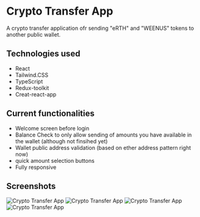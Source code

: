 # Crypto Transfer App

A crypto transfer application ofr sending "eRTH" and "WEENUS" tokens to another public wallet.


## Technologies used

- React
- Tailwind.CSS
- TypeScript
- Redux-toolkit
- Creat-react-app


## Current functionalities

- Welcome screen before login
- Balance Check to only allow sending of amounts you have available in the wallet (although not finsihed yet)
- Wallet public address validation (based on ether address pattern right now)
- quick amount selection buttons
- Fully responsive


## Screenshots

![Crypto Transfer App](/public/welcome-screen.jpg)
![Crypto Transfer App](/public/transfer-form.jpg)
![Crypto Transfer App](/public/confirmation-screen.jpg)
![Crypto Transfer App](/public/transfer-status.jpg)
